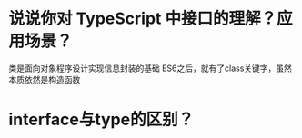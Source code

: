 # 说说你对 TypeScript 中接口的理解？应用场景？
类是面向对象程序设计实现信息封装的基础
ES6之后，就有了class关键字，虽然本质依然是构造函数

# interface与type的区别？
